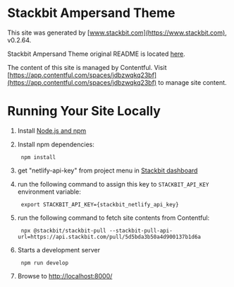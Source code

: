 # Stackbit Ampersand Theme

This site was generated by [www.stackbit.com](https://www.stackbit.com), v0.2.64.

Stackbit Ampersand Theme original README is located [here](./README.theme.md).

The content of this site is managed by Contentful. Visit [https://app.contentful.com/spaces/jdbzwqkq23bf](https://app.contentful.com/spaces/jdbzwqkq23bf) to manage site content.

# Running Your Site Locally

1. Install [Node.js and npm](https://nodejs.org/en/)

1. Install npm dependencies:

        npm install

1. get "netlify-api-key" from project menu in [Stackbit dashboard](https://app.stackbit.com/dashboard)

1. run the following command to assign this key to `STACKBIT_API_KEY` environment variable:

        export STACKBIT_API_KEY={stackbit_netlify_api_key}

1. run the following command to fetch site contents from Contentful:

        npx @stackbit/stackbit-pull --stackbit-pull-api-url=https://api.stackbit.com/pull/5d5bda3b50a4d900137b1d6a

1. Starts a development server

        npm run develop

1. Browse to [http://localhost:8000/](http://localhost:8000/)
